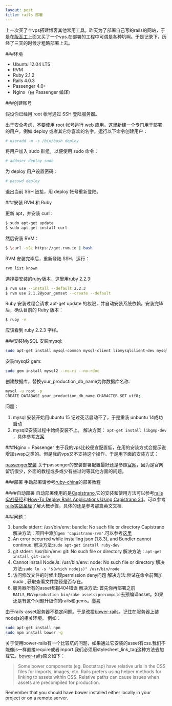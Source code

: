 ```yaml
---
layout: post
title: rails 部署
---
```

[版瓦工]: https://bandwagonhost.com/
[ruby-china]: https://github.com/ruby-china/ruby-china/wiki/Ubuntu-12.04-%E4%B8%8A%E4%BD%BF%E7%94%A8-Nginx-Passenger-%E9%83%A8%E7%BD%B2-Ruby-on-Rails
[passenger安装]: https://www.phusionpassenger.com/library/install/nginx/install/oss/trusty/
[rails实战圣经]: https://ihower.tw/rails4/deployment.htm
[How-To Deploy Rails Applications Using Capistrano 3.1]: http://corlewsolutions.com/articles/article-10-how-to-deploy-rails-applications-using-capistrano-3-1-and-windows-7

上一次买了个vps搭建博客其他常用工具。昨天为了部署自己写的rails的网站，于是在[版瓦工]()上面又买了一个vps.在部署的工程中可谓是各种坑啊。于是记录下，历经了三天的时候才粗略部署上去。

###环境

* Ubuntu 12.04 LTS
* RVM
* Ruby 2.1.2
* Rails 4.0.3
* Passenger 4.0+
* Nginx（由 Passenger 编译）

###创建账号

假设你已经用 root 帐号通过 SSH 登陆服务器。

出于安全考虑，不要使用 root 帐号运行 web 应用。这里新建一个专门用于部署的用户，例如 deploy 或者其它你喜欢的名字。运行以下命令创建用户：

```sh
# useradd -m -s /bin/bash deploy
```

将用户加入 sudo 群组，以便使用 sudo 命令：

```sh
# adduser deploy sudo
```

为 deploy 用户设置密码：

```sh
# passwd deploy
```

退出当前 SSH 链接，用 deploy 帐号重新登陆。

###安装 RVM 和 Ruby

更新 apt，并安装 curl：

```sh
$ sudo apt-get update
$ sudo apt-get install curl
```

然后安装 RVM：

```sh
$ \curl -sSL https://get.rvm.io | bash
```

RVM 安装完毕后，重新登陆 SSH，运行：

```sh
rvm list known 
```

选择要安装的ruby版本，这里用ruby 2.2.3:

```sh
$ rvm use --install --default 2.2.3
$ rvm use 2.1.2@your_gemset --create --default
```
Ruby 安装过程会请求 apt-get update 的权限，并自动安装系统依赖。安装完毕后，确认目前的 Ruby 版本：

```sh
$ ruby -v
```

应该看到 ruby 2.2.3 字样。

###安裝MySQL
安装mysql:

```sh
sudo apt-get install mysql-common mysql-client libmysqlclient-dev mysql-server
```
安装mysql2 gem:

```sh
sudo gem install mysql2 --no-ri --no-rdoc
```
创建数据库，替换your_production_db_name为你数据库名称:

```sh
mysql -u root -p
CREATE DATABASE your_production_db_name CHARACTER SET utf8;
```

问题：	

1. mysql 安装开始用ubuntu 15 记过死活启动不了，于是重装 unbuntu 14成功启动
2. mysql2安装过程中始终安装不上。 
	解决方案： `apt-get install libgmp-dev` ，具体参考[方案](https://github.com/copiousfreetime/hitimes/issues/48)

###Nginx + Passenger
由于我的vps比较便宜配置低，在用的安装方式会提示说增加swap之类的。但是我的vps又不支持这个操作。于是用下面的安装方式：

[passenger安装][]
关于passenger的安装部署配置最好还是参照[官网](https://www.phusionpassenger.com/library/walkthroughs/deploy/ruby/ownserver/nginx/oss/trusty/deploy_app.html)，因为是官网留坑很少，外面的教程或多或少有些过时等其他方面的问题。

###部署
手动部署请参考[ruby-china][]的部署教程

####自动部署
自动部署使用的是[Capistrano](http://capistranorb.com/),它的安装和使用方法可以参考[rails实战圣经][]和[How-To Deploy Rails Applications Using Capistrano 3.1][]。可以参考[rails实战圣经]了解大概步骤，具体的还是参考那篇英文文档.

###问题：
1. bundle stderr: /usr/bin/env: bundle: No such file or directory Capistrano
	解决方法：项目中添加`gem 'capistrano-rvm'`.可以参考[这里](http://stackoverflow.com/questions/19716131/usr-bin-env-ruby-no-such-file-or-directory-using-capistrano-3-capistrano-rben)
2. An error occurred while installing json (1.8.3), and Bundler cannot continue.
	解决方法:`sudo apt-get install ruby-dev`
3. git stderr: /usr/bin/env: git: No such file or directory
	解决方法：`apt-get install git-core`
4. Cannot install NodeJs: /usr/bin/env: node: No such file or directory
	解决方法:`sudo ln -s "$(which nodejs)" /usr/bin/node`
5. 访问修改文件的时候出现permission deny问题
	解决方法:尝试在命令前面加sudo , 获取查看文件路径是否存在。
6. 服务器所有的asset都报404错误
	解决方法: 首先你再部署之前`RAILS_ENV=production bin/rake assets:precompile`去预编译asset。如果还是有这个问题升级你的rails和gems。[参考](https://github.com/capistrano/rails/issues/111)

由于rails-asset服务器不稳定问题。于是改投[bower-rails](https://github.com/rharriso/bower-rails/)。记住在服务器上装nodejs的相关环境。
例如：
```sh
sudo apt-get install npn 
sudo npm install bower -g
```

关于使用bower-rails有一个比较坑的问题，如果通过它安装的asset有css.我们不能像js一样直接require或者import.我们必须用stylesheet_link_tag这种方法去加载它。[bower-rails](https://github.com/rharriso/bower-rails/)原文如下：

> Some bower components (eg. Bootstrap) have relative urls in the CSS files for imports, images, etc. Rails prefers using helper methods for linking to assets within CSS. Relative paths can cause issues when assets are precompiled for production.

Remember that you should have bower installed either locally in your project or on a remote server.
